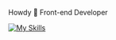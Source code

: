 Howdy 👋
Front-end Developer

[![My Skills](https://skillicons.dev/icons?i=js,html,css,bootstrap,vue&theme=dark)](https://skillicons.dev)
